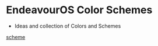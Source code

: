 # EndeavourOS Color Schemes

* Ideas and collection of Colors and Schemes 

[scheme](https://raw.githubusercontent.com/killajoe/EndeavourOS-Branding/refs/heads/main/color-schemes/color-scheme-hex-preview.png)
